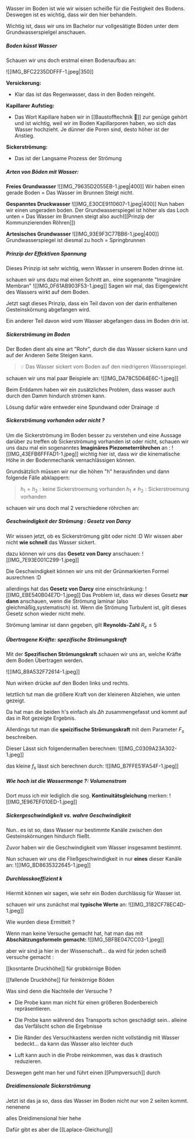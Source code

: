 Wasser im Boden ist wie wir wissen scheiße für die Festigkeit des Bodens. Deswegen ist es wichtig, dass wir den hier behandeln.

Wichtig ist, dass wir uns im Bachelor nur vollgesätigte Böden unter dem Grundwasserspielgel anschauen.

##### Boden küsst Wasser
Schauen wir uns doch erstmal einen Bodenaufbau an:

![[IMG_BFC2235DDFFF-1.jpeg|350]]

**Versickerung:** 
- Klar das ist das Regenwasser, dass in den Boden reingeht.

**Kapillarer Aufstieg:** 
- Das Wort Kapillare haben wir in [[Baustofftechnik 🧪]] zur genüge gehört und ist wichtig, weil wir im Boden Kapillarporen haben, wo sich das Wasser hochzieht. Je dünner die Poren sind, desto höher ist der Anstieg.

**Sickerströmung:**
- Das ist der Langsame Prozess der Strömung

##### Arten von Böden mit Wasser:
**Freies Grundwasser**
![[IMG_79635D2055EB-1.jpeg|400]]
Wir haben einen gerade Boden = Das Wasser im Brunnen Steigt nicht.

**Gespanntes Druckwasser**
![[IMG_E30CE9110607-1.jpeg|400]]
Nun haben wir einen ungeraden boden. Der Grundwasserspiegel ist höher als das Loch unten = Das Wasser im Brunnen steigt also auch([[Prinzip der Kommunzierenden Röhren]])

**Artesisches Grundwasser**
![[IMG_93E9F3C77BB6-1.jpeg|400]]
Grundwasserspiegel ist diesmal zu hoch = Springbrunnen

##### Prinzip der Effektiven Spannung
Dieses Prinzip ist sehr wichtig, wenn Wasser in unserem Boden drinne ist.

schauen wir uns dazu mal einen Schnitt an.. eine sogenannte "Imaginäre Membran"
![[IMG_0F61AB903F53-1.jpeg]]
Sagen wir mal, das Eigengewicht des Wassers wirkt auf dem Boden.

Jetzt sagt dieses Prinzip, dass ein Teil davon von der darin enthaltenen Gesteinskörnung abgefangen wird.

Ein anderer Teil davon wird vom Wasser abgefangen dass im Boden drin ist.



##### Sickerströmung im Boden
Der Boden dient als eine art "Rohr", durch die das Wasser sickern kann und auf der Anderen Seite Steigen kann.

>💡 Das Wasser sickert vom Boden auf den niedrigeren Wasserspiegel.

schauen wir uns mal paar Beispiele an:
![[IMG_DA78C5D64E6C-1.jpeg]]

Beim Erddamm haben wir ein zusätzliches Problem, dass wasser auch durch den Damm hindurch strömen kann. 

Lösung dafür wäre entweder eine Spundwand oder Drainage :d


##### Sickerströmung vorhanden oder nicht ?
Um die Sickerströmung im Boden besser zu verstehen und eine Aussage darüber zu treffen ob Sickerströmung vorhanden ist oder nicht, schauen wir uns dazu mal ein sogenanntes **Imaginäres Piezometerröhrchen** an :
![[IMG_43EFB6FFFAD1-1.jpeg]]
wichtig hier ist, dass wir die kinematische Höhe in der Bodenmechanik vernachlässigen können.

Grundsätzlich müssen wir nur die höhen "h" herausfinden und dann folgende Fälle abklappern:
>$h_1 = h_2:\text{keine Sickerstroemung vorhanden}$
>$h_1 \neq h_2:\text{Sickerstroemung vorhanden}$

schauen wir uns doch mal 2 verschiedene röhrchen an:


##### Geschwindigkeit der Strömung : Gesetz von Darcy
Wir wissen jetzt, ob es Sickerströmung gibt oder nicht :D Wir wissen aber nicht **wie schnell** das Wasser sickert.

dazu können wir uns das **Gesetz von Darcy** anschauen:
![[IMG_7E93E001C299-1.jpeg]]

Die Geschwindigkeit können wir uns mit der Grünmarkierten Formel ausrechnen :D

allerdings hat das **Gesetz von Darcy** eine einschränkung:
![[IMG_EBE540B04E7D-1.jpeg]]
Das Problem ist, dass wir dieses Gesetz **nur dann** anschauen, wenn die Strömung laminar (also gleichmäßig,systematisch) ist. Wenn die Strömung Turbulent ist, gilt dieses Gesetz schon wieder nicht mehr.

Strömung laminar ist dann gegeben, gilt **Reynolds-Zahl** $R_e ≤ 5$



##### Übertragene Kräfte: spezifische Strömungskraft
Mit der **Spezifischen Strömungskraft** schauen wir uns an, welche Kräfte dem Boden Übertragen werden.

![[IMG_89A532F72614-1.jpeg]]

Nun wirken drücke auf den Boden links und rechts.

letztlich tut man die größere Kraft von der kleineren Abziehen, wie unten gezeigt.

Da hat man die beiden h's einfach als $\Delta h$ zusammengefasst und kommt auf das in Rot gezeigte Ergebnis.

Allerdings tut man die **speizifische Strömungskraft** mit dem Parameter $F_s$ beschreiben.

Dieser Lässt sich folgendermaßen berechnen:
![[IMG_C0309A23A302-1.jpeg]]

das kleine $f_s$ lässt sich berechnen durch:
![[IMG_B7FFE51FA54F-1.jpeg]]

##### Wie hoch ist die Wassermenge ?: Volumenstrom
Dort muss ich mir lediglich die sog. **Kontinuitätsgleichung** merken:
![[IMG_1E967EF010ED-1.jpeg]]

##### Sickergeschwindigkeit vs. wahre Geschwindigkeit
Nun.. es ist so, dass Wasser nur bestimmte Kanäle zwischen den Gesteinskörnungen hindurch fließt.

Zuvor haben wir die Geschwindigkeit vom Wasser insgesammt bestimmt.

Nun schauen wir uns die Fließgeschwindigkeit in nur **eines** dieser Kanäle an:
![[IMG_BD8635322645-1.jpeg]]

##### Durchlasskoeffizient k
Hiermit können wir sagen, wie sehr ein Boden durchlässig für Wasser ist.

schauen wir uns zunächst mal **typische Werte** an:
![[IMG_3182CF78EC4D-1.jpeg]]

Wie wurden diese Ermittelt ?

Wenn man keine Versuche gemacht hat, hat man das mit **Abschätzungsformeln gemacht:**
![[IMG_5BFBE047CC03-1.jpeg]]

aber wir sind ja hier in der Wissenschaft... da wird für jeden scheiß versuche gemacht :

[[kosntante Druckhöhe]] für grobkörnige Böden

[[fallende Druckhöhe]] für feinkörnige Böden

Was sind denn die Nachteile der Versuche ?

- Die Probe kann man nicht für einen größeren Bodenbereich repräsentieren.

- Die Probe kann während des Transports schon geschädigt sein.. alleine das Verfälscht schon die Ergebnisse

- Die Ränder des Versuchkastens werden nicht vollständig mit Wasser bedeckt... da kann das Wasser also leichter duch

- Luft kann auch in die Probe reinkommen, was das k drastisch reduzieren.

Deswegen geht man her und führt einen [[Pumpversuch]] durch

##### Dreidimensionale Sickerströmung

Jetzt ist das ja so, dass das Wasser im Boden nicht nur von 2 seiten kommt. nenenene

alles Dreidimensional hier hehe

Dafür gibt es aber die [[Laplace-Gleichung]]

